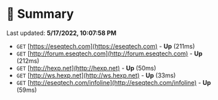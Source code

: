 # 📖 Summary
Last updated: **5/17/2022, 10:07:58 PM**

- `GET` [https://eseqtech.com](https://eseqtech.com) - **Up** (211ms)
- `GET` [http://forum.eseqtech.com](http://forum.eseqtech.com) - **Up** (212ms)
- `GET` [http://hexp.net](http://hexp.net) - **Up** (50ms)
- `GET` [http://ws.hexp.net](http://ws.hexp.net) - **Up** (33ms)
- `GET` [http://eseqtech.com/infoline](http://eseqtech.com/infoline) - **Up** (59ms)
